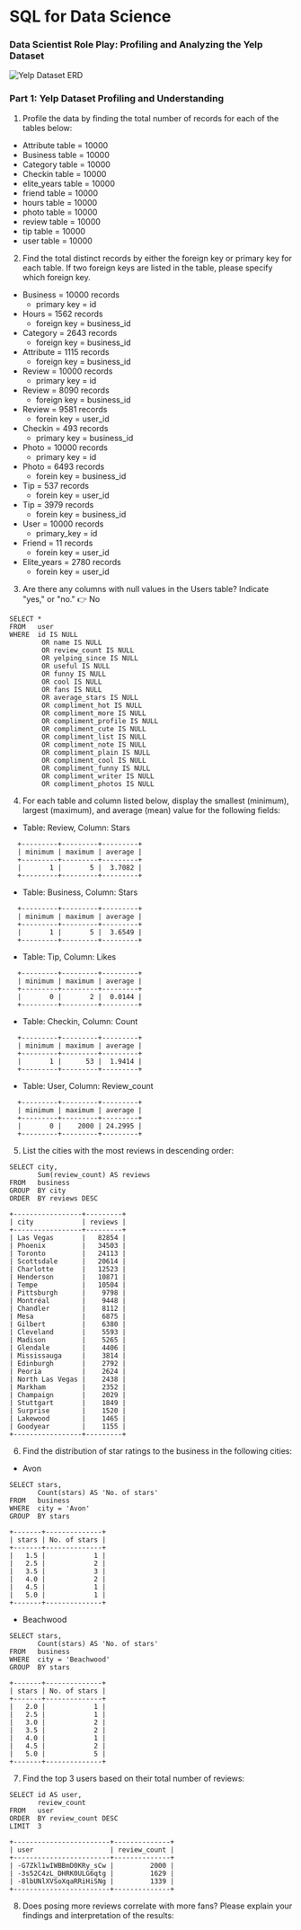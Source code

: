 # SQL for Data Science
### Data Scientist Role Play: Profiling and Analyzing the Yelp Dataset

![Yelp Dataset ERD](https://d3c33hcgiwev3.cloudfront.net/imageAssetProxy.v1/hOlYbrgyEeeTsRKxhJ5OZg_517578844a2fd129650492eda3186cd1_YelpERDiagram.png?expiry=1675468800000&hmac=n14sQmWqVFd82eyCOsGC5DDQ01kKwqJ1EkpOuvzwj4c)

### Part 1: Yelp Dataset Profiling and Understanding

1. Profile the data by finding the total number of records for each of the tables below:  

- Attribute table   = 10000
- Business table    = 10000
- Category table    = 10000
- Checkin table     = 10000
- elite_years table = 10000
- friend table      = 10000
- hours table       = 10000
- photo table       = 10000
- review table      = 10000
- tip table         = 10000
- user table        = 10000
	
2. Find the total distinct records by either the foreign key or primary key for each table. If two foreign keys are listed in the table, please specify which foreign key.

- Business = 10000 records
	- primary key = id
- Hours = 1562 records
	- foreign key = business_id
- Category = 2643 records
	- foreign key = business_id
- Attribute = 1115 records
	- foreign key = business_id
- Review = 10000 records
	- primary key = id 
- Review = 8090 records
	- foreign key = business_id
- Review = 9581 records
	- forein key = user_id
- Checkin = 493 records
	- primary key = business_id
- Photo = 10000 records
	- primary key = id
- Photo = 6493 records
	- forein key = business_id
- Tip = 537 records
	- forein key = user_id
- Tip = 3979 records
	- forein key = business_id
- User = 10000 records
	- primary_key = id
- Friend = 11 records
	- forein key = user_id
- Elite_years = 2780 records
	- forein key = user_id

3. Are there any columns with null values in the Users table? Indicate "yes," or "no." :point_right: No

```
SELECT *
FROM   user
WHERE  id IS NULL
        OR name IS NULL
        OR review_count IS NULL
        OR yelping_since IS NULL
        OR useful IS NULL
        OR funny IS NULL
        OR cool IS NULL
        OR fans IS NULL
        OR average_stars IS NULL
        OR compliment_hot IS NULL
        OR compliment_more IS NULL
        OR compliment_profile IS NULL
        OR compliment_cute IS NULL
        OR compliment_list IS NULL
        OR compliment_note IS NULL
        OR compliment_plain IS NULL
        OR compliment_cool IS NULL
        OR compliment_funny IS NULL
        OR compliment_writer IS NULL
        OR compliment_photos IS NULL 
```

4. For each table and column listed below, display the smallest (minimum), largest (maximum), and average (mean) value for the following fields:
- Table: Review, Column: Stars
```
  +---------+---------+---------+
  | minimum | maximum | average |
  +---------+---------+---------+
  |       1 |       5 |  3.7082 |
  +---------+---------+---------+
```
	
- Table: Business, Column: Stars
```
  +---------+---------+---------+
  | minimum | maximum | average |
  +---------+---------+---------+
  |       1 |       5 |  3.6549 |
  +---------+---------+---------+
```	
- Table: Tip, Column: Likes
```
  +---------+---------+---------+
  | minimum | maximum | average |
  +---------+---------+---------+
  |       0 |       2 |  0.0144 |
  +---------+---------+---------+
```
- Table: Checkin, Column: Count
```
  +---------+---------+---------+
  | minimum | maximum | average |
  +---------+---------+---------+
  |       1 |      53 |  1.9414 |
  +---------+---------+---------+
```
- Table: User, Column: Review_count
```
  +---------+---------+---------+
  | minimum | maximum | average |
  +---------+---------+---------+
  |       0 |    2000 | 24.2995 |
  +---------+---------+---------+
```
5. List the cities with the most reviews in descending order:
```
SELECT city,
       Sum(review_count) AS reviews
FROM   business
GROUP  BY city
ORDER  BY reviews DESC

+-----------------+---------+
| city            | reviews |
+-----------------+---------+
| Las Vegas       |   82854 |
| Phoenix         |   34503 |
| Toronto         |   24113 |
| Scottsdale      |   20614 |
| Charlotte       |   12523 |
| Henderson       |   10871 |
| Tempe           |   10504 |
| Pittsburgh      |    9798 |
| Montréal        |    9448 |
| Chandler        |    8112 |
| Mesa            |    6875 |
| Gilbert         |    6380 |
| Cleveland       |    5593 |
| Madison         |    5265 |
| Glendale        |    4406 |
| Mississauga     |    3814 |
| Edinburgh       |    2792 |
| Peoria          |    2624 |
| North Las Vegas |    2438 |
| Markham         |    2352 |
| Champaign       |    2029 |
| Stuttgart       |    1849 |
| Surprise        |    1520 |
| Lakewood        |    1465 |
| Goodyear        |    1155 |
+-----------------+---------+
```

6. Find the distribution of star ratings to the business in the following cities:
- Avon
```
SELECT stars,
       Count(stars) AS 'No. of stars'
FROM   business
WHERE  city = 'Avon' 
GROUP  BY stars 

+-------+--------------+
| stars | No. of stars |
+-------+--------------+
|   1.5 |            1 |
|   2.5 |            2 |
|   3.5 |            3 |
|   4.0 |            2 |
|   4.5 |            1 |
|   5.0 |            1 |
+-------+--------------+
```
- Beachwood
```
SELECT stars,
       Count(stars) AS 'No. of stars'
FROM   business
WHERE  city = 'Beachwood'
GROUP  BY stars 

+-------+--------------+
| stars | No. of stars |
+-------+--------------+
|   2.0 |            1 |
|   2.5 |            1 |
|   3.0 |            2 |
|   3.5 |            2 |
|   4.0 |            1 |
|   4.5 |            2 |
|   5.0 |            5 |
+-------+--------------+
```

7. Find the top 3 users based on their total number of reviews:
```
SELECT id AS user,
       review_count
FROM   user
ORDER  BY review_count DESC
LIMIT  3

+------------------------+--------------+
| user                   | review_count |
+------------------------+--------------+
| -G7Zkl1wIWBBmD0KRy_sCw |         2000 |
| -3s52C4zL_DHRK0ULG6qtg |         1629 |
| -8lbUNlXVSoXqaRRiHiSNg |         1339 |
+------------------------+--------------+
```
8. Does posing more reviews correlate with more fans? Please explain your findings and interpretation of the results:

